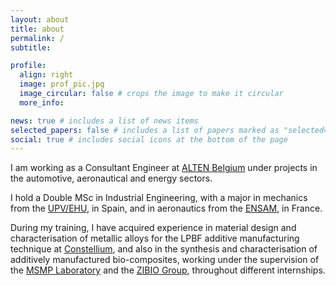 ```yaml
---
layout: about
title: about
permalink: /
subtitle: 

profile:
  align: right
  image: prof_pic.jpg
  image_circular: false # crops the image to make it circular
  more_info: 

news: true # includes a list of news items
selected_papers: false # includes a list of papers marked as "selected={true}"
social: true # includes social icons at the bottom of the page
---
```

I am working as a Consultant Engineer at [ALTEN Belgium](https://www.alten.be/) under projects in the automotive, aeronautical and energy sectors.

I hold a Double MSc in Industrial Engineering, with a major in mechanics from the [UPV/EHU](https://www.ehu.eus/es/), in Spain, and in aeronautics from the [ENSAM](https://artsetmetiers.fr/fr), in France. 

During my training, I have acquired experience in material design and characterisation of metallic alloys for the LPBF additive manufacturing technique at [Constellium](https://www.constellium.com/), and also in the synthesis and characterisation of additively manufactured bio-composites, working under the supervision of the [MSMP Laboratory](https://www.msmp.eu/) and the [ZIBIO Group](https://www.ehu.eus/es/web/enpresa/-/science-and-engineering-of-polymeric-biomaterials-zibio-), throughout different internships.

